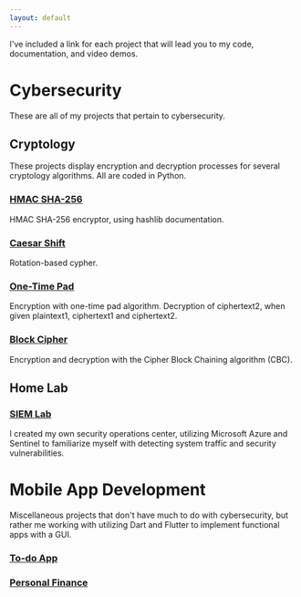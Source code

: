 ```yaml
---
layout: default
---
```


I've included a link for each project that will lead you to my code, documentation, and video demos.

# Cybersecurity

These are all of my projects that pertain to cybersecurity.

## Cryptology

These projects display encryption and decryption processes for several cryptology algorithms. All are coded in Python.

### [HMAC SHA-256](./hmac-sha-256.md)
HMAC SHA-256 encryptor, using hashlib documentation.

### [Caesar Shift](./caesar-cryptology.md)
Rotation-based cypher.

### [One-Time Pad](./one-time-pad.md)
Encryption with one-time pad algorithm.
Decryption of ciphertext2, when given plaintext1, ciphertext1 and ciphertext2.

### [Block Cipher](./block-cipher.md)
Encryption and decryption with the Cipher Block Chaining algorithm (CBC).

## Home Lab
### [SIEM Lab](./siem-lab.md)
I created my own security operations center, utilizing Microsoft Azure and Sentinel to familiarize myself with detecting system traffic and security vulnerabilities.

# Mobile App Development

Miscellaneous projects that don't have much to do with cybersecurity, but rather me working with utilizing Dart and Flutter to implement functional apps with a GUI.

### [To-do App](./todo-app.md)

### [Personal Finance](./personal-finance.md)
 


